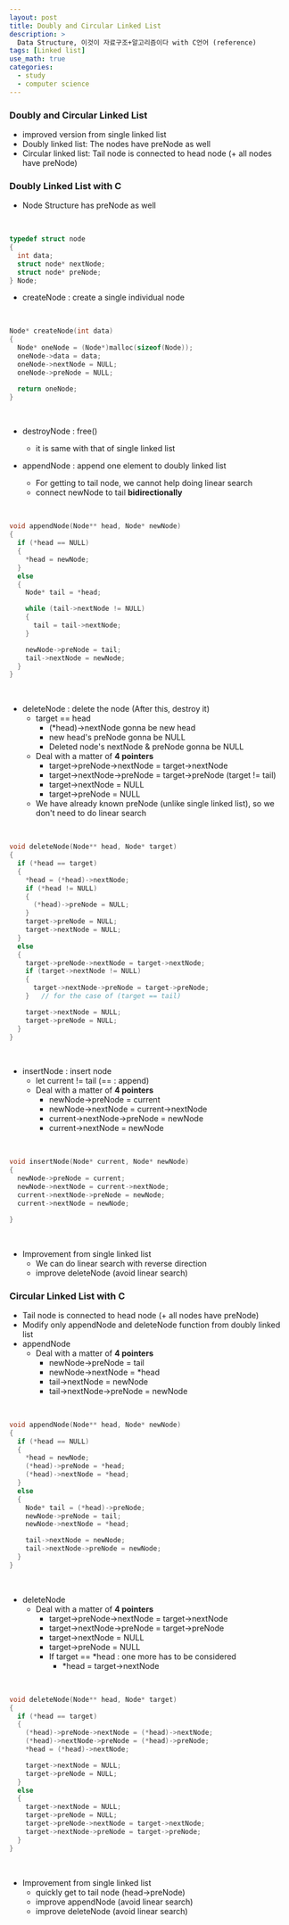 ```yaml
---
layout: post
title: Doubly and Circular Linked List
description: >
  Data Structure, 이것이 자료구조+알고리즘이다 with C언어 (reference)
tags: [Linked list]
use_math: true
categories:
  - study
  - computer science
---
```

### Doubly and Circular Linked List
* improved version from single linked list
* Doubly linked list: The nodes have preNode as well
* Circular linked list: Tail node is connected to head node (+ all nodes have preNode)

### Doubly Linked List with C
* Node Structure has preNode as well

<br>

~~~c
typedef struct node
{
  int data;
  struct node* nextNode;
  struct node* preNode;
} Node;
~~~

* createNode : create a single individual node

<br>

~~~c
Node* createNode(int data)
{
  Node* oneNode = (Node*)malloc(sizeof(Node));
  oneNode->data = data;
  oneNode->nextNode = NULL;
  oneNode->preNode = NULL;

  return oneNode;
}
~~~

<br>

* destroyNode : free()
  * it is same with that of single linked list

* appendNode : append one element to doubly linked list
  * For getting to tail node, we cannot help doing linear search
  * connect newNode to tail **bidirectionally**

<br>

~~~c
void appendNode(Node** head, Node* newNode)
{
  if (*head == NULL)
  {
    *head = newNode;
  }
  else
  {
    Node* tail = *head;

    while (tail->nextNode != NULL)
    {
      tail = tail->nextNode;
    }

    newNode->preNode = tail;
    tail->nextNode = newNode;  
  }
}
~~~

<br>

* deleteNode : delete the node (After this, destroy it)
  * target == head
    * (*head)->nextNode gonna be new head
    * new head's preNode gonna be NULL
    * Deleted node's nextNode & preNode gonna be NULL
  * Deal with a matter of **4 pointers**
    * target->preNode->nextNode = target->nextNode
    * target->nextNode->preNode = target->preNode (target != tail)
    * target->nextNode = NULL
    * target->preNode = NULL
  * We have already known preNode (unlike single linked list), so we don't need to do linear search


<br>

~~~c
void deleteNode(Node** head, Node* target)
{
  if (*head == target)
  {
    *head = (*head)->nextNode;
    if (*head != NULL)
    {
      (*head)->preNode = NULL;
    }
    target->preNode = NULL;
    target->nextNode = NULL;
  }
  else
  {
    target->preNode->nextNode = target->nextNode;
    if (target->nextNode != NULL)
    {
      target->nextNode->preNode = target->preNode;
    }   // for the case of (target == tail)

    target->nextNode = NULL;
    target->preNode = NULL;
  }
}
~~~

<br>

* insertNode : insert node
  * let current != tail (== : append)
  * Deal with a matter of **4 pointers**
    * newNode->preNode = current
    * newNode->nextNode = current->nextNode
    * current->nextNode->preNode = newNode
    * current->nextNode = newNode

<br>

~~~c
void insertNode(Node* current, Node* newNode)
{
  newNode->preNode = current;
  newNode->nextNode = current->nextNode;
  current->nextNode->preNode = newNode;
  current->nextNode = newNode;

}
~~~

<br>

* Improvement from single linked list
  * We can do linear search with reverse direction
  * improve deleteNode (avoid linear search)

### Circular Linked List with C
* Tail node is connected to head node (+ all nodes have preNode)
* Modify only appendNode and deleteNode function from doubly linked list
* appendNode
  * Deal with a matter of **4 pointers**
    * newNode->preNode = tail
    * newNode->nextNode = *head
    * tail->nextNode = newNode
    * tail->nextNode->preNode = newNode

<br>

~~~c
void appendNode(Node** head, Node* newNode)
{
  if (*head == NULL)
  {
    *head = newNode;
    (*head)->preNode = *head;
    (*head)->nextNode = *head;
  }
  else
  {
    Node* tail = (*head)->preNode;
    newNode->preNode = tail;
    newNode->nextNode = *head;

    tail->nextNode = newNode;
    tail->nextNode->preNode = newNode;
  }
}
~~~

<br>

* deleteNode
  * Deal with a matter of **4 pointers**
    * target->preNode->nextNode = target->nextNode
    * target->nextNode->preNode = target->preNode
    * target->nextNode = NULL
    * target->preNode = NULL
    * If target == *head : one more has to be considered
      * *head = target->nextNode


<br>

~~~c
void deleteNode(Node** head, Node* target)
{
  if (*head == target)
  {
    (*head)->preNode->nextNode = (*head)->nextNode;
    (*head)->nextNode->preNode = (*head)->preNode;
    *head = (*head)->nextNode;

    target->nextNode = NULL;
    target->preNode = NULL;
  }
  else
  {
    target->nextNode = NULL;
    target->preNode = NULL;
    target->preNode->nextNode = target->nextNode;
    target->nextNode->preNode = target->preNode;
  }
}


~~~

<br>

* Improvement from single linked list
  * quickly get to tail node (head->preNode)
  * improve appendNode (avoid linear search)
  * improve deleteNode (avoid linear search)
